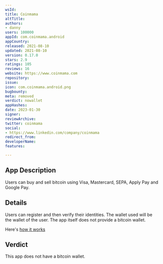 ```yaml
---
wsId: 
title: Coinmama
altTitle: 
authors:
- danny
users: 100000
appId: com.coinmama.android
appCountry: 
released: 2021-08-10
updated: 2021-08-10
version: 0.17.0
stars: 2.9
ratings: 105
reviews: 16
website: https://www.coinmama.com
repository: 
issue: 
icon: com.coinmama.android.png
bugbounty: 
meta: removed
verdict: nowallet
appHashes: 
date: 2023-01-30
signer: 
reviewArchive: 
twitter: coinmama
social:
- https://www.linkedin.com/company/coinmama
redirect_from: 
developerName: 
features: 

---
```


## App Description

Users can buy and sell bitcoin using Visa, Mastercard, SEPA, Apply Pay and Google Pay.

## Details

Users can register and then verify their identities. The wallet used will be the wallet of the user. The app itself does not provide a bitcoin wallet.

Here's [how it works](https://www.coinmama.com/how-does-it-work)

## Verdict

This app does not have a bitcoin wallet.

